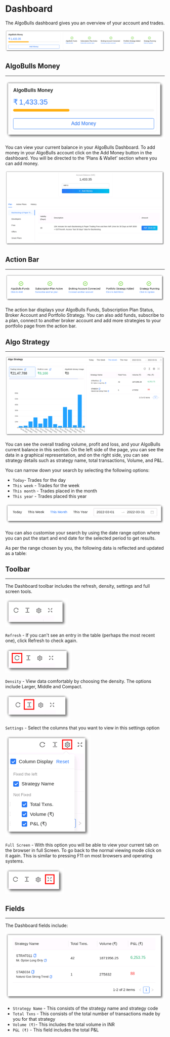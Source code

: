 # Dashboard

The AlgoBulls dashboard gives you an overview of your account and trades. 

![Dashboard](imgs/dashboard1.png)

## AlgoBulls Money
---
![Dashboard](imgs/dashboard2.png)

You can view your current balance in your AlgoBulls Dashboard. To add money in your AlgoBulls account click on the Add Money button in the dashboard. You will be directed to the ‘Plans & Wallet’ section where you can add money. 

![Dashboard](imgs/dashboard3.png)


## Action Bar
---
![Dashboard](imgs/dashboard4.png)

The action bar displays your AlgoBulls Funds, Subscription Plan Status, Broker Account and Portfolio Strategy. You can also add funds, subscribe to a plan, connect to another broker account and add more strategies to your portfolio page from the action bar. 

## Algo Strategy
---
![Dashboard](imgs/dashboard5.png)

You can see the overall trading volume, profit and loss, and your AlgoBulls current balance in this section. On the left side of the page, you can see the data in a graphical representation, and on the right side, you can see strategy details such as strategy name, total transactions, Volume, and P&L.

You can narrow down your search by selecting the following options: 

* `Today`- Trades for the day 
* `This week` - Trades for the week 
* `This month` - Trades placed in the month 
* `This year` - Trades placed this year 

![Dashboard](imgs/dashboard6.png)

You can also customise your search by using the date range option where you can put the start and end date for the selected period to get results.

As per the range chosen by you, the following data is reflected and updated as a table: 

## Toolbar
---
The Dashboard toolbar includes the refresh, density, settings and full screen tools. 

![Filters](imgs/toolbar1.png)

`Refresh` - If you can't see an entry in the table (perhaps the most recent one), click Refresh to check again.

![Filters](imgs/toolbar3.png)

`Density` - View data comfortably by choosing the density. The options include Larger, Middle and Compact. 

![Filters](imgs/toolbar4.png)

`Settings` - Select the columns that you want to view in this settings option

![Filters](imgs/toolbar5_dashboard.png)

`Full Screen` - With this option you will be able to view your current tab on the browser in full Screen. To go back to the normal viewing mode click on it again. This is similar to pressing F11 on most browsers and operating systems.

![Filters](imgs/toolbar6.png)

## Fields
---
The Dashboard fields include: 

[ ![Dashboard](imgs/dashboard7.png "Click to Enlarge or Ctrl+Click to open in a new Tab") ](imgs/dashboard7.png)

* `Strategy Name` - This consists of the strategy name and strategy code 
* `Total Txns` - This consists of the total number of transactions made by you for that strategy 
* `Volume (₹)`- This includes the total volume in INR
* `P&L (₹)` - This field includes the total P&L
